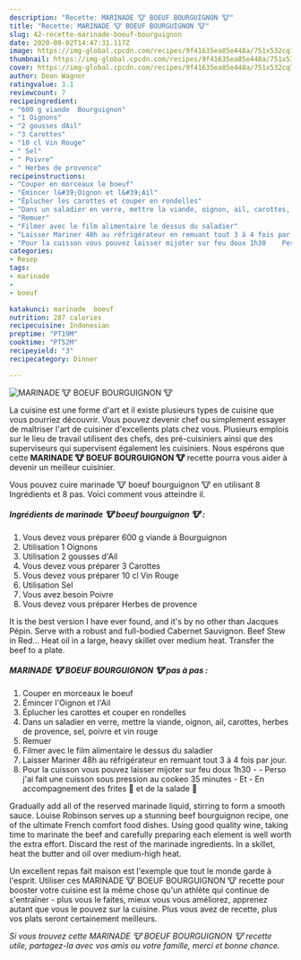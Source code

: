 ```yaml
---
description: "Recette: MARINADE 🐮 BOEUF BOURGUIGNON 🐮"
title: "Recette: MARINADE 🐮 BOEUF BOURGUIGNON 🐮"
slug: 42-recette-marinade-boeuf-bourguignon
date: 2020-08-02T14:47:31.117Z
image: https://img-global.cpcdn.com/recipes/9f41635ea85e448a/751x532cq70/marinade-🐮-boeuf-bourguignon-🐮-photo-principale-de-la-recette.jpg
thumbnail: https://img-global.cpcdn.com/recipes/9f41635ea85e448a/751x532cq70/marinade-🐮-boeuf-bourguignon-🐮-photo-principale-de-la-recette.jpg
cover: https://img-global.cpcdn.com/recipes/9f41635ea85e448a/751x532cq70/marinade-🐮-boeuf-bourguignon-🐮-photo-principale-de-la-recette.jpg
author: Dean Wagner
ratingvalue: 3.1
reviewcount: 7
recipeingredient:
- "600 g viande  Bourguignon"
- "1 Oignons"
- "2 gousses dAil"
- "3 Carottes"
- "10 cl Vin Rouge"
- " Sel"
- " Poivre"
- " Herbes de provence"
recipeinstructions:
- "Couper en morceaux le boeuf"
- "Émincer l&#39;Oignon et l&#39;Ail"
- "Éplucher les carottes et couper en rondelles"
- "Dans un saladier en verre, mettre la viande, oignon, ail, carottes, herbes de provence, sel, poivre et vin rouge"
- "Remuer"
- "Filmer avec le film alimentaire le dessus du saladier"
- "Laisser Mariner 48h au réfrigérateur en remuant tout 3 à 4 fois par jour."
- "Pour la cuisson vous pouvez laisser mijoter sur feu doux 1h30    Perso j&#39;ai fait une cuisson sous pression au cookeo 35 minutes Et En accompagnement des frites 🍟 et de la salade 🥗"
categories:
- Resep
tags:
- marinade
- 
- boeuf

katakunci: marinade  boeuf 
nutrition: 287 calories
recipecuisine: Indonesian
preptime: "PT19M"
cooktime: "PT52M"
recipeyield: "3"
recipecategory: Dinner

---
```



![MARINADE 🐮 BOEUF BOURGUIGNON 🐮](https://img-global.cpcdn.com/recipes/9f41635ea85e448a/751x532cq70/marinade-🐮-boeuf-bourguignon-🐮-photo-principale-de-la-recette.jpg)

La cuisine est une forme d'art et il existe plusieurs types de cuisine que vous pourriez découvrir. Vous pouvez devenir chef ou simplement essayer de maîtriser l'art de cuisiner d'excellents plats chez vous. Plusieurs emplois sur le lieu de travail utilisent des chefs, des pré-cuisiniers ainsi que des superviseurs qui supervisent également les cuisiniers. Nous espérons que cette <strong> MARINADE 🐮 BOEUF BOURGUIGNON 🐮 </strong> recette pourra vous aider à devenir un meilleur cuisinier.

<!--inarticleads1-->

Vous pouvez cuire marinade 🐮 boeuf bourguignon 🐮 en utilisant 8 Ingrédients et 8 pas. Voici comment vous atteindre il.

##### Ingrédients de marinade 🐮 boeuf bourguignon 🐮 :

1. Vous devez vous préparer 600 g viande à Bourguignon
1. Utilisation 1 Oignons
1. Utilisation 2 gousses d&#39;Ail
1. Vous devez vous préparer 3 Carottes
1. Vous devez vous préparer 10 cl Vin Rouge
1. Utilisation  Sel
1. Vous avez besoin  Poivre
1. Vous devez vous préparer  Herbes de provence


It is the best version I have ever found, and it&#39;s by no other than Jacques Pépin. Serve with a robust and full-bodied Cabernet Sauvignon. Beef Stew in Red… Heat oil in a large, heavy skillet over medium heat. Transfer the beef to a plate. 

<!--inarticleads2-->

##### MARINADE 🐮 BOEUF BOURGUIGNON 🐮 pas à pas :

1. Couper en morceaux le boeuf
1. Émincer l&#39;Oignon et l&#39;Ail
1. Éplucher les carottes et couper en rondelles
1. Dans un saladier en verre, mettre la viande, oignon, ail, carottes, herbes de provence, sel, poivre et vin rouge
1. Remuer
1. Filmer avec le film alimentaire le dessus du saladier
1. Laisser Mariner 48h au réfrigérateur en remuant tout 3 à 4 fois par jour.
1. Pour la cuisson vous pouvez laisser mijoter sur feu doux 1h30  -   - Perso j&#39;ai fait une cuisson sous pression au cookeo 35 minutes - Et - En accompagnement des frites 🍟 et de la salade 🥗


Gradually add all of the reserved marinade liquid, stirring to form a smooth sauce. Louise Robinson serves up a stunning beef bourguignon recipe, one of the ultimate French comfort food dishes. Using good quality wine, taking time to marinate the beef and carefully preparing each element is well worth the extra effort. Discard the rest of the marinade ingredients. In a skillet, heat the butter and oil over medium-high heat. 

<!--inarticleads1-->

<p>
Un excellent repas fait maison est l'exemple que tout le monde garde à l'esprit. Utiliser ces MARINADE 🐮 BOEUF BOURGUIGNON 🐮 recette pour booster votre cuisine est la même chose qu'un athlète qui continue de s'entraîner - plus vous le faites, mieux vous vous améliorez, apprenez autant que vous le pouvez sur la cuisine. Plus vous avez de recette, plus vos plats seront certainement meilleurs.
</p>

<p>
<i>Si vous trouvez cette MARINADE 🐮 BOEUF BOURGUIGNON 🐮 recette utile, partagez-la avec vos amis ou votre famille, merci et bonne chance.</i>
</p>
